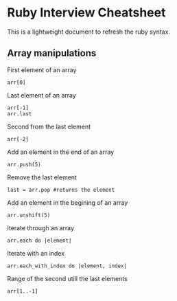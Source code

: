 # Ruby Interview Cheatsheet
This is a lightweight document to refresh the ruby syntax.

## Array manipulations
First element of an array
```
arr[0]
```
Last element of an array
```
arr[-1]
arr.last
```
Second from the last element
```
arr[-2]
```
Add an element in the end of an array
```
arr.push(5)
```
Remove the last element
```
last = arr.pop #returns the element
```
Add an element in the begining of an array
```
arr.unshift(5)
```
Iterate through an array
```
arr.each do |element|
```
Iterate with an index
```
arr.each_with_index do |element, index|
```
Range of the second utill the last elements
```
arr[1..-1]
```
